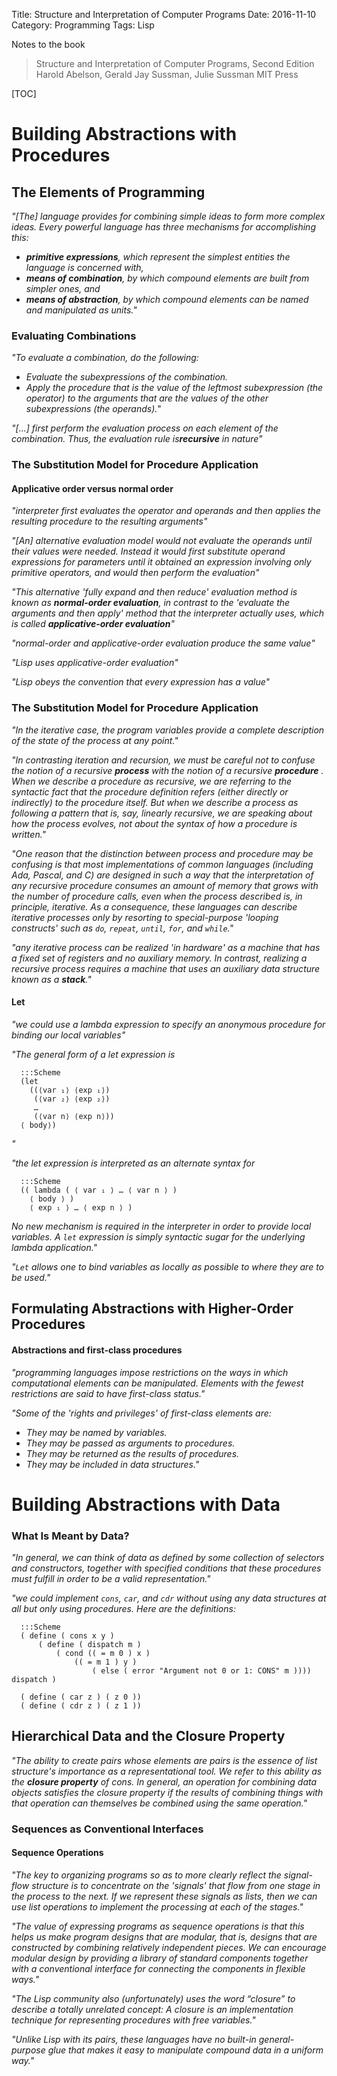Title: Structure and Interpretation of Computer Programs
Date: 2016-11-10
Category: Programming
Tags: Lisp

Notes to the book
> Structure and Interpretation of Computer Programs, Second Edition
> Harold Abelson, Gerald Jay Sussman, Julie Sussman
> MIT Press

[TOC]

# Building Abstractions with Procedures

## The Elements of Programming

*"[The] language provides for combining simple ideas to form more complex ideas.  Every powerful language has three mechanisms for accomplishing this:*

- ***primitive expressions**, which represent the simplest entities the language is concerned with,*
- ***means of combination**, by which compound elements are built from simpler ones, and*
- ***means of abstraction**, by which compound elements can be named and manipulated as units."*

### Evaluating Combinations

*"To evaluate a combination, do the following:*
- *Evaluate the subexpressions of the combination.*
- *Apply the procedure that is the value of the leftmost subexpression (the operator) to the arguments that are the values of the other subexpressions (the operands).*"

*"[...] first perform the evaluation process on each element of the combination. Thus, the evaluation rule is**recursive** in nature"*

### The Substitution Model for Procedure Application
#### Applicative order versus normal order

*"interpreter first evaluates the operator and operands and then applies the resulting procedure to the resulting arguments"*

*"[An] alternative evaluation model would not evaluate the operands until their values were needed. Instead it would first substitute operand expressions for parameters until it obtained an expression involving only primitive operators, and would then perform the evaluation"*

*"This alternative 'fully expand and then reduce' evaluation method is known as **normal-order evaluation**, in contrast to the 'evaluate the arguments and then apply' method that the interpreter actually uses, which is called **applicative-order evaluation**"*

*"normal-order and applicative-order evaluation produce the same value"*

*"Lisp uses applicative-order evaluation"*

*"Lisp obeys the convention that every expression has a value"*

### The Substitution Model for Procedure Application

*"In the iterative case, the program variables provide a complete description of the state of the process at any point."*

*"In contrasting iteration and recursion, we must be careful not to confuse the notion of a recursive **process** with the notion of a recursive **procedure** . When we describe a procedure as recursive, we are referring to the syntactic fact that the procedure definition refers (either directly or indirectly) to the procedure itself. But when we describe a process as following a pattern that is, say, linearly recursive, we are speaking about how the process evolves, not about the syntax of how a procedure is written."*

*"One reason that the distinction between process and procedure may be confusing is that most implementations of common languages (including Ada, Pascal, and C) are designed in such a way that the interpretation of any recursive procedure consumes an amount of memory that grows with the number of procedure calls, even when the process described is, in principle, iterative. As a consequence, these languages can describe iterative processes only by resorting to special-purpose 'looping constructs' such as `do`, `repeat`, `until`, `for`, and `while`."*

*"any iterative process can be realized 'in hardware' as a machine that has a fixed set of registers and no auxiliary memory. In contrast, realizing a recursive process requires a machine that uses an auxiliary data structure known as a **stack**."*

#### Let
*"we could use a lambda expression to specify an anonymous procedure for binding our local variables"*

*"The general form of a let expression is*

      :::Scheme
      (let
        ((⟨var ₁⟩ ⟨exp ₁⟩)
         (⟨var ₂⟩ ⟨exp ₂⟩)
         …
         (⟨var n⟩ ⟨exp n⟩))
      ⟨ body⟩)
*"*

*"the let expression is interpreted as an alternate syntax for*

      :::Scheme
      (( lambda ( ⟨ var ₁ ⟩ … ⟨ var n ⟩ )
        ⟨ body ⟩ )
        ⟨ exp ₁ ⟩ … ⟨ exp n ⟩ )

*No new mechanism is required in the interpreter in order to provide local variables. A `let` expression is simply syntactic sugar for the underlying lambda application."*

*"`Let` allows one to bind variables as locally as possible to where they are to be used."*


## Formulating Abstractions with Higher-Order Procedures

#### Abstractions and first-class procedures

*"programming languages impose restrictions on the ways in which computational elements can be manipulated. Elements with the fewest restrictions are said to have first-class status."*

*"Some of the 'rights and privileges' of first-class elements are:*
- *They may be named by variables.*
- *They may be passed as arguments to procedures.*
- *They may be returned as the results of procedures.*
- *They may be included in data structures."*

# Building Abstractions with Data

### What Is Meant by Data?

*"In general, we can think of data as defined by some collection of selectors and constructors, together with specified conditions that these procedures must fulfill in order to be a valid representation."*

*"we could implement `cons`, `car`, and `cdr` without using any data structures at all but only using procedures. Here are the definitions:*

      :::Scheme
      ( define ( cons x y )
          ( define ( dispatch m )
              ( cond (( = m 0 ) x )
                  (( = m 1 ) y )
                      ( else ( error "Argument not 0 or 1: CONS" m )))) dispatch )

      ( define ( car z ) ( z 0 ))
      ( define ( cdr z ) ( z 1 ))

## Hierarchical Data and the Closure Property

*"The ability to create pairs whose elements are pairs is the essence of list structure's importance as a representational tool. We refer to this ability as the **closure property** of cons. In general, an operation for combining data objects satisfies the closure property if the results of combining things with that operation can themselves be combined using the same operation."*



### Sequences as Conventional Interfaces

#### Sequence Operations

*"The key to organizing programs so as to more clearly reflect the signal-flow structure is to concentrate on the 'signals' that flow from one stage in the process to the next. If we represent these signals as lists, then we can use list operations to implement the processing at each of the stages."*

*"The value of expressing programs as sequence operations is that this helps us make program designs that are modular, that is, designs that are constructed by combining relatively independent pieces. We can encourage modular design by providing a library of standard components together with a conventional interface for connecting the components in flexible ways."*

*"The Lisp community also (unfortunately) uses the word “closure” to describe a totally unrelated concept: A closure is an implementation technique for representing procedures with free variables."*

*"Unlike Lisp with its pairs, these languages have no built-in general-purpose glue that makes it easy to manipulate compound data in a uniform way."*
